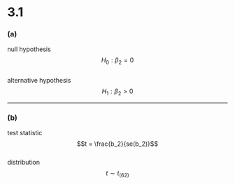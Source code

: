 # 3.1
### **(a)**
null hypothesis 
$$H_0 : \beta_2 = 0$$  
alternative hypothesis 
$$H_1 : \beta_2 > 0$$


---

### **(b)**
test statistic
$$t = \frac{b_2}{se(b_2)}$$  
distribution
$$t\sim t_{(62)}$$



